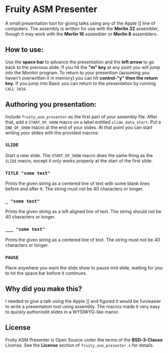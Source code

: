 # Fruity ASM Presenter

A small presentation tool for giving talks using any of the
Apple ][ line of computers. The assembly is written for use
with the **Merlin 32** assembler, though it may work with the
**Merlin 16** assembler or **Merlin 8** assemblers.

## How to use:

Use the **space bar** to advance the presentation and the **left
arrow** to go back to the previous slide. If you hit the **"m" key**
at any point you will jump into the Monitor program. To return
to your presention (assuming you haven't overwritten it in
memory) you can hit **control-"y" then the return key**. If you jump
into Basic you can return to the presentation by running
`CALL 1016`.

## Authoring you presentation:

Include `fruity_asm_presentor` as the first part of your assembly
file. After that, add a `START_OF_SHOW` macro on a label entitled
`slide_data_start`. Put a `END_OF_SHOW` macro at the end of your
slides. At that point you can start writing your slides with the
provided macros:

### `SLIDE`
  Start a new slide. The `START_OF_SHOW` macro does the same
  thing as the `SLIDE` macro, except it only works properly at
  the start of the first slide.

### `TITLE "some text"`
  Prints the given string as a centered line of text with some
  blank lines before and after it. The string must not be 40
  characters or longer.

### `_ "some text"`
  Prints the given string as a left aligned line of text.
  The string should not be 40 characters or longer.

### `___ "some text"`
  Prints the given string as a centered line of text.
  The string must not be 40 characters or longer.

### `PAUSE`
  Place anywhere you want the slide show to pause mid slide,
  waiting for you to hit the space bar before it continues.

## Why did you make this?

I needed to give a talk using the Apple ][ and figured it would
be fun/easier to write a presentation tool using assembly.
The macros made it very easy to quickly author/edit slides in a
WYSIWYG-like manor.

## License

Fruity ASM Presenter is Open Source under the terms of the **BSD-3-Clause** License. See the **License** section of `fruity_asm_presenter.s` for details.

